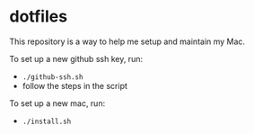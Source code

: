 # dotfiles
This repository is a way to help me setup and maintain my Mac.

To set up a new github ssh key, run:
* `./github-ssh.sh`
* follow the steps in the script

To set up a new mac, run: 
- `./install.sh`